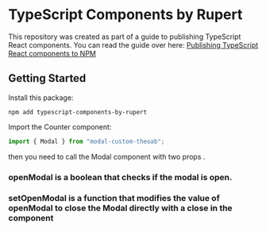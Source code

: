 # TypeScript Components by Rupert

This repository was created as part of a guide to publishing TypeScript React components. You can read the guide over here: [Publishing TypeScript React components to NPM](https://fildon.hashnode.dev/publishing-typescript-react-components-to-npm)

## Getting Started

Install this package:

```shell
npm add typescript-components-by-rupert
```

Import the Counter component:

```js
import { Modal } from "modal-custom-theoab";
```

then you need to call the Modal component with two props <Modal openModal={openModal} setOpenModal={setOpenModal}/> . 

### openModal is a boolean that checks if the modal is open.

### setOpenModal is a function that modifies the value of openModal to close the Modal directly with a close in the component
